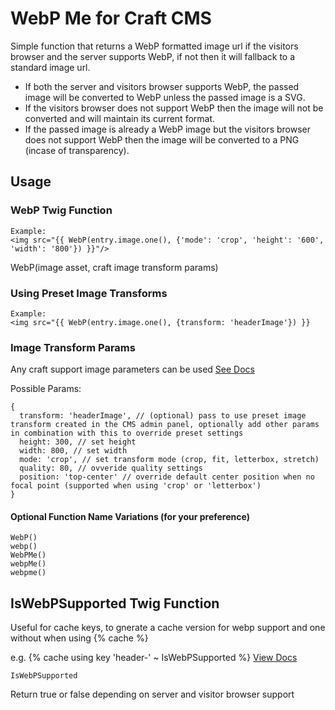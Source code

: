 # WebP Me for Craft CMS

Simple function that returns a WebP formatted image url if the visitors browser and the server supports WebP, if not then it will fallback to a standard image url.

+ If both the server and visitors browser supports WebP, the passed image will be converted to WebP unless the passed image is a SVG.
+ If the visitors browser does not support WebP then the image will not be converted and will maintain its current format.
+ If the passed image is already a WebP image but the visitors browser does not support WebP then the image will be converted to a PNG (incase of transparency).

## Usage

### WebP Twig Function
```
Example:
<img src="{{ WebP(entry.image.one(), {'mode': 'crop', 'height': '600', 'width': '800'}) }}"/>
```
WebP(image asset, craft image transform params)

### Using Preset Image Transforms
```
Example:
<img src="{{ WebP(entry.image.one(), {transform: 'headerImage'}) }}
```

### Image Transform Params
Any craft support image parameters can be used [See Docs](https://craftcms.com/docs/4.x/image-transforms.html#possible-values)

Possible Params:
```
{
  transform: 'headerImage', // (optional) pass to use preset image transform created in the CMS admin panel, optionally add other params in combination with this to override preset settings
  height: 300, // set height
  width: 800, // set width
  mode: 'crop', // set transform mode (crop, fit, letterbox, stretch)
  quality: 80, // ovveride quality settings
  position: 'top-center' // override default center position when no focal point (supported when using 'crop' or 'letterbox')
}
```

#### Optional Function Name Variations (for your preference)
```
WebP()
webp()
WebPMe()
webpMe()
webpme()
```
## IsWebPSupported Twig Function
Useful for cache keys, to gnerate a cache version for webp support and one without when using {% cache %}

e.g. {% cache using key 'header-' ~ IsWebPSupported %} [View Docs](https://craftcms.com/docs/4.x/reference/twig/tags.html#cache)

```
IsWebPSupported
```
Return true or false depending on server and visitor browser support

